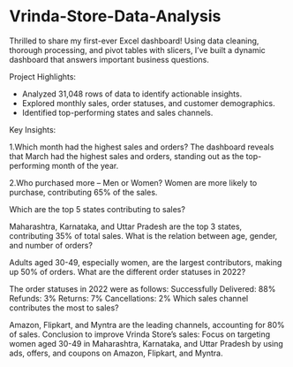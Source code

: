 # Vrinda-Store-Data-Analysis

Thrilled to share my first-ever Excel dashboard! Using data cleaning, thorough processing, and pivot tables with slicers, I’ve built a dynamic dashboard that answers important business questions.

Project Highlights:
- Analyzed 31,048 rows of data to identify actionable insights.
- Explored monthly sales, order statuses, and customer demographics.
- Identified top-performing states and sales channels.


Key Insights:

1.Which month had the highest sales and orders?
  The dashboard reveals that March had the highest sales and orders, standing out as the top-performing month of the year.

  
  
2.Who purchased more – Men or Women?
Women are more likely to purchase, contributing 65% of the sales.

Which are the top 5 states contributing to sales?

Maharashtra, Karnataka, and Uttar Pradesh are the top 3 states, contributing 35% of total sales.
What is the relation between age, gender, and number of orders?

Adults aged 30-49, especially women, are the largest contributors, making up 50% of orders.
What are the different order statuses in 2022?

The order statuses in 2022 were as follows:
Successfully Delivered: 88%
Refunds: 3%
Returns: 7%
Cancellations: 2%
Which sales channel contributes the most to sales?

Amazon, Flipkart, and Myntra are the leading channels, accounting for 80% of sales.
Conclusion to improve Vrinda Store’s sales:
Focus on targeting women aged 30-49 in Maharashtra, Karnataka, and Uttar Pradesh by using ads, offers, and coupons on Amazon, Flipkart, and Myntra.
